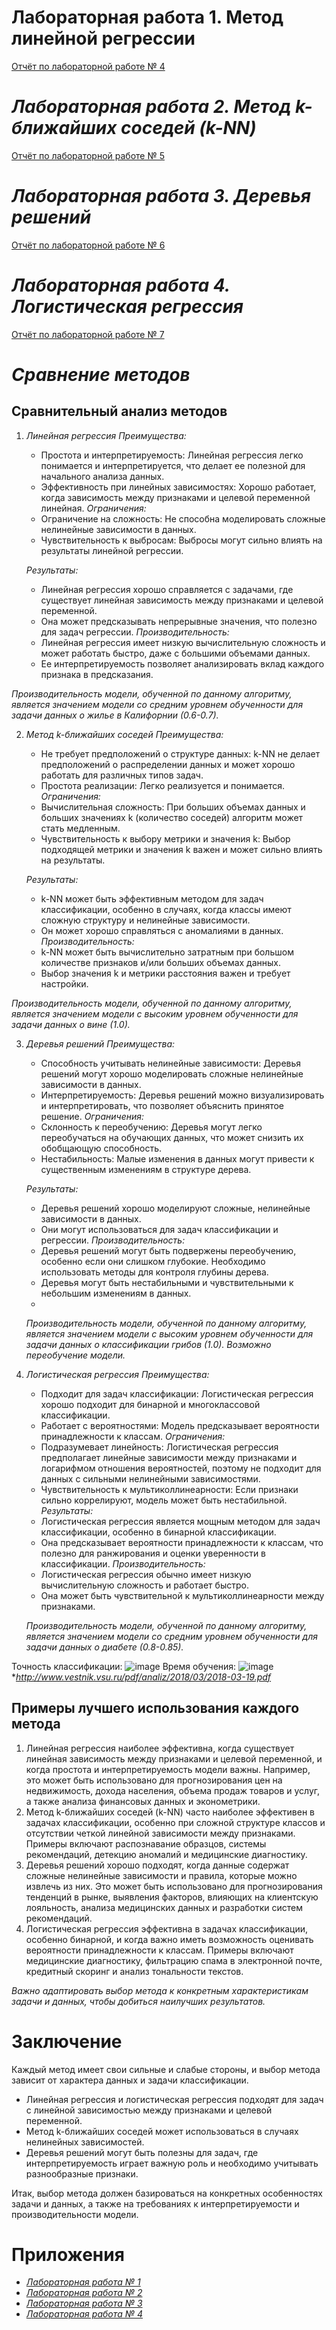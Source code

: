 # Лабораторная работа 1. Метод линейной регрессии
[Отчёт по лабораторной работе № 4](https://github.com/ITSamantha/artificial_intelligence_systems/blob/main/module2/lab4/report_readme.md)

# *Лабораторная работа 2. Метод k-ближайших соседей (k-NN)*
[Отчёт по лабораторной работе № 5](https://github.com/ITSamantha/artificial_intelligence_systems/blob/main/module2/lab5/report_readme.md)

# *Лабораторная работа 3. Деревья решений*
[Отчёт по лабораторной работе № 6](https://github.com/ITSamantha/artificial_intelligence_systems/blob/main/module2/lab6/report_readme.md)

# *Лабораторная работа 4. Логистическая регрессия*
[Отчёт по лабораторной работе № 7](https://github.com/ITSamantha/artificial_intelligence_systems/blob/main/module2/lab7/report_readme.md)

# *Сравнение методов*
## Сравнительный анализ методов
1. *Линейная регрессия*
   _Преимущества:_
      - Простота и интерпретируемость: Линейная регрессия легко понимается и интерпретируется, что делает ее полезной для начального анализа данных.
      - Эффективность при линейных зависимостях: Хорошо работает, когда зависимость между признаками и целевой переменной линейная.
   _Ограничения:_
      - Ограничение на сложность: Не способна моделировать сложные нелинейные зависимости в данных.
      - Чувствительность к выбросам: Выбросы могут сильно влиять на результаты линейной регрессии.
  
   _Результаты:_
      - Линейная регрессия хорошо справляется с задачами, где существует линейная зависимость между признаками и целевой переменной.
      - Она может предсказывать непрерывные значения, что полезно для задач регрессии.
  _Производительность:_
      - Линейная регрессия имеет низкую вычислительную сложность и может работать быстро, даже с большими объемами данных.
      - Ее интерпретируемость позволяет анализировать вклад каждого признака в предсказания.
        
  *Производительность модели, обученной по данному алгоритму, является значением модели со средним уровнем обученности для задачи данных о жилье в Калифорнии (0.6-0.7).*

2. *Метод k-ближайших соседей*
   _Преимущества:_
      - Не требует предположений о структуре данных: k-NN не делает предположений о распределении данных и может хорошо работать для различных типов задач.
      - Простота реализации: Легко реализуется и понимается.
   _Ограничения:_
      - Вычислительная сложность: При больших объемах данных и больших значениях k (количество соседей) алгоритм может стать медленным.
      - Чувствительность к выбору метрики и значения k: Выбор подходящей метрики и значения k важен и может сильно влиять на результаты.
  
   _Результаты:_
      - k-NN может быть эффективным методом для задач классификации, особенно в случаях, когда классы имеют сложную структуру и нелинейные зависимости.
      - Он может хорошо справляться с аномалиями в данных.
  _Производительность:_
      - k-NN может быть вычислительно затратным при большом количестве признаков и/или больших объемах данных.
      - Выбор значения k и метрики расстояния важен и требует настройки.

*Производительность модели, обученной по данному алгоритму, является значением модели с высоким уровнем обученности для задачи данных о вине (1.0).*
  
3. *Деревья решений*
   _Преимущества:_
      - Способность учитывать нелинейные зависимости: Деревья решений могут хорошо моделировать сложные нелинейные зависимости в данных.
      - Интерпретируемость: Деревья решений можно визуализировать и интерпретировать, что позволяет объяснить принятое решение.
   _Ограничения:_
      - Склонность к переобучению: Деревья могут легко переобучаться на обучающих данных, что может снизить их обобщающую способность.
      - Нестабильность: Малые изменения в данных могут привести к существенным изменениям в структуре дерева.
   
   _Результаты:_
      - Деревья решений хорошо моделируют сложные, нелинейные зависимости в данных.
      - Они могут использоваться для задач классификации и регрессии.
   _Производительность:_
      - Деревья решений могут быть подвержены переобучению, особенно если они слишком глубокие. Необходимо использовать методы для контроля глубины дерева.
      - Деревья могут быть нестабильными и чувствительными к небольшим изменениям в данных.
      - 
   *Производительность модели, обученной по данному алгоритму, является значением модели с высоким уровнем обученности для задачи данных о классификации грибов (1.0). Возможно переобучение модели.*
        
4. *Логистическая регрессия*
    _Преимущества:_
      - Подходит для задач классификации: Логистическая регрессия хорошо подходит для бинарной и многоклассовой классификации.
      - Работает с вероятностями: Модель предсказывает вероятности принадлежности к классам.
    _Ограничения:_
      - Подразумевает линейность: Логистическая регрессия предполагает линейные зависимости между признаками и логарифмом отношения вероятностей, поэтому не подходит для данных с сильными нелинейными зависимостями.
      - Чувствительность к мультиколлинеарности: Если признаки сильно коррелируют, модель может быть нестабильной.
   _Результаты:_
      - Логистическая регрессия является мощным методом для задач классификации, особенно в бинарной классификации.
      - Она предсказывает вероятности принадлежности к классам, что полезно для ранжирования и оценки уверенности в классификации.
  _Производительность:_
      - Логистическая регрессия обычно имеет низкую вычислительную сложность и работает быстро.
      - Она может быть чувствительной к мультиколлинеарности между признаками.

   *Производительность модели, обученной по данному алгоритму, является значением модели со средним уровнем обученности для задачи данных о диабете (0.8-0.85).*

Точность классификации:
![image](https://github.com/ITSamantha/artificial_intelligence_systems/assets/100091168/a509b425-e591-401f-92fa-74e74a5b31cd)
Время обучения:
![image](https://github.com/ITSamantha/artificial_intelligence_systems/assets/100091168/187fefdc-e693-484d-8fd1-638f72b402db)
*_http://www.vestnik.vsu.ru/pdf/analiz/2018/03/2018-03-19.pdf_

## Примеры лучшего использования каждого метода
1. Линейная регрессия наиболее эффективна, когда существует линейная зависимость между признаками и целевой переменной, и когда простота и интерпретируемость модели важны. Например, это может быть использовано для прогнозирования цен на недвижимость, дохода населения, объема продаж товаров и услуг, а также анализа финансовых данных и эконометрики.
2. Метод k-ближайших соседей (k-NN) часто наиболее эффективен в задачах классификации, особенно при сложной структуре классов и отсутствии четкой линейной зависимости между признаками. Примеры включают распознавание образцов, системы рекомендаций, детекцию аномалий и медицинские диагностику.
3. Деревья решений хорошо подходят, когда данные содержат сложные нелинейные зависимости и правила, которые можно извлечь из них. Это может быть использовано для прогнозирования тенденций в рынке, выявления факторов, влияющих на клиентскую лояльность, анализа медицинских данных и разработки систем рекомендаций.
4. Логистическая регрессия эффективна в задачах классификации, особенно бинарной, и когда важно иметь возможность оценивать вероятности принадлежности к классам. Примеры включают медицинские диагностику, фильтрацию спама в электронной почте, кредитный скоринг и анализ тональности текстов.

*Важно адаптировать выбор метода к конкретным характеристикам задачи и данных, чтобы добиться наилучших результатов.*

# Заключение
Каждый метод имеет свои сильные и слабые стороны, и выбор метода зависит от характера данных и задачи классификации.
- Линейная регрессия и логистическая регрессия подходят для задач с линейной зависимостью между признаками и целевой переменной.
- Метод k-ближайших соседей может использоваться в случаях нелинейных зависимостей.
- Деревья решений могут быть полезны для задач, где интерпретируемость играет важную роль и необходимо учитывать разнообразные признаки.

Итак, выбор метода должен базироваться на конкретных особенностях задачи и данных, а также на требованиях к интерпретируемости и производительности модели.

# Приложения 

- *[Лабораторная работа № 1](https://github.com/ITSamantha/artificial_intelligence_systems/tree/main/module2/lab4)*
- *[Лабораторная работа № 2](https://github.com/ITSamantha/artificial_intelligence_systems/tree/main/module2/lab5)*
- *[Лабораторная работа № 3](https://github.com/ITSamantha/artificial_intelligence_systems/tree/main/module2/lab6)*
- *[Лабораторная работа № 4](https://github.com/ITSamantha/artificial_intelligence_systems/tree/main/module2/lab7)*

